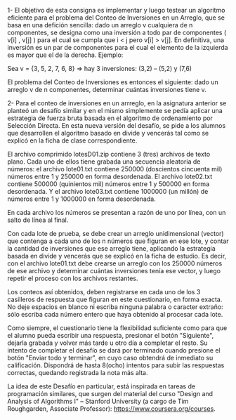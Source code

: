 1- El objetivo de esta consigna es implementar y luego testear un algoritmo eficiente para el problema del Conteo de Inversiones en un Arreglo, que se basa en una defición sencilla: dado un arreglo v cualquiera de n componentes, se designa como una inversión a todo par de componentes ( v[i] , v[j] ) para el cual se cumpla que i < j pero v[i] > v[j]. En definitiva, una inversión es un par de componentes para el cual el elemento de la izquierda es mayor que el de la derecha. Ejemplo:

Sea v = {3, 5, 2, 7, 6, 8}  =>  hay  3  inversiones:  (3,2)  –  (5,2)  y  (7,6)

El problema del Conteo de Inversiones es entonces el siguiente: dado un arreglo v de n componentes, determinar cuántas inversiones tiene v.


2- Para el conteo de inversiones en un arrreglo, en la asignatura anterior se planteó un desafío similar y en el mismo simplemente se pedía aplicar una estrategia de fuerza bruta basada en el algoritmo de ordenamiento por Selección Directa. En esta nueva versión del desafío, se pide a los alumnos que desarrollen el algoritmo basado en divide y vencerás tal como se explicó en la ficha de clase correspondiente.

El archivo comprimido lotesD01.zip contiene 3 (tres) archivos de texto plano. Cada uno de ellos tiene grabada una secuencia aleatoria de números: el archivo lote01.txt contiene 250000 (doscientos cincuenta mil) números entre 1 y 250000 en forma desordenada. El archivo lote02.txt contiene 500000 (quinientos mil) números entre 1 y 500000 en forma desordenada. Y el archivo lote03.txt contiene 1000000 (un millón) de números entre 1 y 1000000 en forma desordenada.

En cada archivo los números se presentan a razón de uno por línea, con un salto de línea al final.

Con cada lote de prueba, se debe crear un arreglo unidimensional (vector) que contenga a cada uno de los n números que figuran en ese lote, y contar la cantidad de inversiones que ese arreglo tiene, aplicando la estrategia basada en divide y vencerás que se explicó en la ficha de estudio. Es decir, con el archivo lote01.txt debe crearse un arreglo con los 250000 números de ese archivo y determinar cuántas inversiones tenía ese vector, y luego repetir el proceso con los archivos restantes.

Los conteos así obtenidos, deben registrarse en cada uno de los 3 casilleros de respuesta que figuran en este cuestionario, en forma exacta. No deje espacios en blanco ni escriba ninguna palabra o caracter extraño: sólo escriba cada número entero que haya obtenido al procesar cada lote.

Como siempre, el cuestionario tiene la flexibilidad suficiente como para que el alumno pueda escribir una respuesta, presionar el botón "Siguiente", dejarla grabada y volver más tarde u otro día a completar el resto. Su intento de completar el desafío se dará por terminado cuando presione el botón "Enviar todo y terminar", en cuyo caso obtendrá de inmediato su calificación. Dispondrá de hasta 8(ocho) intentos para subir las respuestas correctas, quedando registrada la nota más alta. 

La idea de este Desafío en particular, está inspirada en tareas de programación similares, que surgen del material del curso "Design and Analysis of Algorithms I" – Stanford University (a cargo de Tim Roughgarden, Associate Professor): https://www.coursera.org/courses. 
